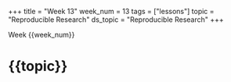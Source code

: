 +++
title = "Week 13"
week_num = 13
tags = ["lessons"]
topic = "Reproducible Research"
ds_topic = "Reproducible Research"
+++

Week {{week_num}}
# {{topic}}

<!--
## Wednesday
- During class time, work on class project & ask questions of instructor & TA
-->
